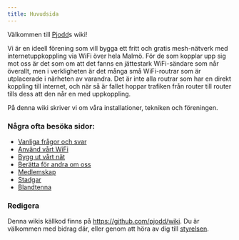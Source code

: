 ```yaml
---
title: Huvudsida
---
```


Välkommen till [Pjodd](https://pjodd.se)s wiki!

Vi är en ideell förening som vill bygga ett fritt och gratis
mesh-nätverk med internetuppkoppling via WiFi över hela Malmö. För de
som kopplar upp sig mot oss är det som om att det fanns en jättestark
WiFi-sändare som når överallt, men i verkligheten är det många små
WiFi-routrar som är utplacerade i närheten av varandra. Det är inte alla
routrar som har en direkt koppling till internet, och när så är fallet
hoppar trafiken från router till router tills dess att den når en med
uppkoppling.

På denna wiki skriver vi om våra installationer, tekniken och
föreningen.

### Några ofta besöka sidor:

- [Vanliga frågor och svar](vanliga_frågor_och_svar.html)
- [Använd vårt WiFi](använd_vårt_wifi.html)
- [Bygg ut vårt nät](bygg_ut_vårt_nät.html)
- [Berätta för andra om oss](berätta_för_andra_om_oss.html)
- [Medlemskap](medlemskap.html)
- [Stadgar](stadgar.html)
- [Blandtenna](blandtenna.html)

### Redigera

Denna wikis källkod finns på <https://github.com/pjodd/wiki>. Du är
välkommen med bidrag där, eller genom att höra av dig till
[styrelsen](styrelsen.html).
